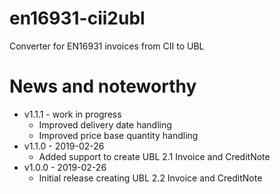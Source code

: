 # en16931-cii2ubl

Converter for EN16931 invoices from CII to UBL

# News and noteworthy

* v1.1.1 - work in progress
    * Improved delivery date handling
    * Improved price base quantity handling
* v1.1.0 - 2019-02-26
    * Added support to create UBL 2.1 Invoice and CreditNote
* v1.0.0 - 2019-02-26
    * Initial release creating UBL 2.2 Invoice and CreditNote
